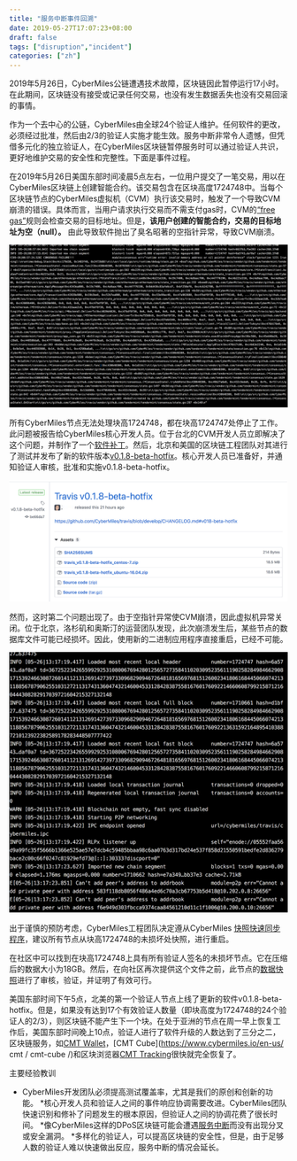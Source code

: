 ```yaml
---
title: "服务中断事件回溯"
date: 2019-05-27T17:07:23+08:00
draft: false
tags: ["disruption","incident"]
categories: ["zh"]
---
```

 
2019年5月26日，CyberMiles公链遭遇技术故障，区块链因此暂停运行17小时。在此期间，区块链没有接受或记录任何交易，也没有发生数据丢失也没有交易回滚的事情。
 
作为一个去中心的公链，CyberMiles由全球24个验证人维护。任何软件的更改，必须经过批准，然后由2/3的验证人实施才能生效。服务中断非常令人遗憾，但凭借多元化的独立验证人，在CyberMiles区块链暂停服务时可以通过验证人共识，更好地维护交易的安全性和完整性。下面是事件过程。
 
在2019年5月26日美国东部时间凌晨5点左右，一位用户提交了一笔交易，用以在CyberMiles区块链上创建智能合约。该交易包含在区块高度1724748中。当每个区块链节点的CyberMiles虚拟机（CVM）执行该交易时，触发了一个导致CVM崩溃的错误。具体而言，当用户请求执行交易而不需支付gas时，CVM的[“free gas”](https://www.litylang.org/gas/)规则会检查交易的目标地址。但是，**该用户创建的智能合约，交易的目标地址为空（null）。** 由此导致软件抛出了臭名昭著的空指针异常，导致CVM崩溃。
 
![](/images/20190527-incident-postmortem-01.PNG)

所有CyberMiles节点无法处理块高1724748，都在块高1724747处停止了工作。此问题被报告给CyberMiles核心开发人员。位于台北的CVM开发人员立即解决了这个问题，并制作了一个[软件补丁](https://github.com/second-state/lityvm/commit/557cc4935d94d6e1d6b947143788838ca98908f9)。然后，北京和美国的区块链工程团队对其进行了测试并发布了新的软件版本[v0.1.8-beta-hotfix](https://github.com/CyberMiles/travis/releases/tag/v0.1.8-beta-hotfix)。核心开发人员已准备好，并通知验证人审核，批准和实施v0.1.8-beta-hotfix。
 
![](/images/20190527-incident-postmortem-02.png)

然而，这时第二个问题出现了。由于空指针异常使CVM崩溃，因此虚拟机异常关闭。位于北京，洛杉矶和奥斯汀的运营团队发现，此次崩溃发生后，某些节点的数据库文件可能已经损坏。因此，使用新的二进制应用程序直接重启，已经不可能。
 
![](/images/20190527-incident-postmortem-03.PNG)

出于谨慎的预防考虑，CyberMiles工程团队决定遵从CyberMiles [快照快速同步程序](https://travis.readthedocs.io/en/latest/connect-mainnet.html)，建议所有节点从块高1724748的未损坏处快照，进行重启。 
 
在社区中可以找到在块高1724748上具有所有验证人签名的未损坏节点。它在压缩后的数据大小为18GB。然后，在向社区再次提供这个文件之前，此节点的[数据快照](https://s3-us-west-2.amazonaws.com/travis-ss-bucket/mainnet/travis_ss_mainnet_1558862782_1724747.tar)进行了审核，验证，并证明了有效可行。
 
美国东部时间下午5点，北美的第一个验证人节点上线了更新的软件v0.1.8-beta-hotfix。但是，如果没有达到17个有效验证人数量（即块高度为1724748的24个验证人的2/3），则区块链不能产生下一个块。在处于亚洲的节点在周一早上恢复工作后，美国东部时间晚上10点，验证人进行了软件升级的人数达到了三分之二，区块链服务，如[CMT Wallet](https://www.cybermiles.io/en-us/blockchain-infrastructure/cmt-wallet/)，[CMT Cube](https://www.cybermiles.io/en-us/ cmt / cmt-cube /)和区块浏览器[CMT Tracking](https://www.cmttracking.io/)很快就完全恢复了。
 
主要经验教训
 
* CyberMiles开发团队必须提高测试覆盖率，尤其是我们的原创和创新的功能。
*核心开发人员和验证人之间的事件响应协调需要改进。CyberMiles团队快速识别和修补了问题发生的根本原因，但验证人之间的协调花费了很长时间。
*像CyberMiles这样的DPoS区块链可能会遭遇[服务中断](https://www.trustnodes.com/2018/06/16/eos-stops-functioning-network)而没有出现分叉或安全漏洞。
*多样化的验证人，可以提高区块链的安全性，但是，由于足够人数的验证人难以快速做出反应，服务中断的情况会延长。
